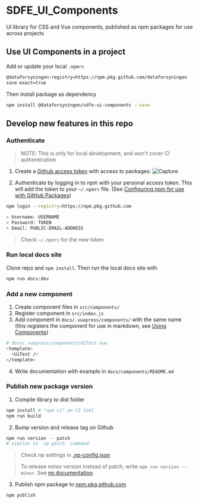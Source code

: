 # SDFE_UI_Components
UI library for CSS and Vue components, published as npm packages for use across projects

## Use UI Components in a project

Add or update your local `.npmrc`

```bash
@dataforsyningen:registry=https://npm.pkg.github.com/dataforsyningen
save-exact=true
```

Then install package as dependency
```bash
npm install @dataforsyningen/sdfe-ui-components --save
```

## Develop new features in this repo

### Authenticate
> NOTE: This is only for local development, and won't cover CI authentication

1. Create a [Github access token](https://docs.github.com/en/github/authenticating-to-github/creating-a-personal-access-token) with access to packages: 
![Capture](https://user-images.githubusercontent.com/391833/89022056-b444a300-d321-11ea-89c2-7c114f9b07bb.PNG)

2. Authenticate by logging in to npm with your personal access token. This will add the token to your `~/.npmrc` file. (See [Configuring npm for use with GitHub Packages](https://docs.github.com/en/packages/using-github-packages-with-your-projects-ecosystem/configuring-npm-for-use-with-github-packages))

```bash
npm login --registry=https://npm.pkg.github.com

> Username: USERNAME
> Password: TOKEN
> Email: PUBLIC-EMAIL-ADDRESS
```

> Check `~/.npmrc` for the new token

### Run local docs site

Clone repo and `npm install`. Then run the local docs site with 

```bash
npm run docs:dev
```

### Add a new component

1. Create component files in `src/components/`
2. Register component in `src/index.js`
3. Add component in `docs/.vuepress/components/` with the same name (this registers the component for use in markdown, see [Using Components](https://vuepress.vuejs.org/guide/using-vue.html#using-components))
```bash
# docs/.vuepress/components/UiTest.vue
<template>
  <UiTest />
</template>
```
4. Write documentation with example in `docs/components/README.md`

### Publish new package version

1. Compile library to dist folder
```bash
npm install # "npm ci" on CI tool
npm run build
```

2. Bump version and release tag on Github
```bash
npm run version -- patch
# similar to `np patch` command
```
> Check np settings in [.np-config.json](./.np-config.json)

> To release minor version instead of patch, write `npm run version -- minor`. See [np documentation](https://www.npmjs.com/package/np).

3. Publish npm package to [npm.pkg.github.com](https://github.com/dataforsyningen/SDFE_UI_Components/packages/336305)
```bash
npm publish
```
